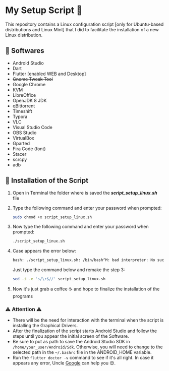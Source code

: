 # My Setup Script :floppy_disk:

This repository contains a Linux configuration script [only for Ubuntu-based distributions and Linux Mint] that I did to facilitate the installation of a new Linux distribution.

## :pushpin: ​Softwares

- Android Studio
- Dart
- Flutter [enabled WEB and Desktop]
- <s>Gnome Tweak Tool </s>
- Google Chrome
- KVM
- LibreOffice
- OpenJDK 8 JDK
- qBittorrent
- Timeshift
- Typora
- VLC
- Visual Studio Code
- OBS Studio
- VirtualBox
- Gparted
- Fira Code (font)
- Stacer
- scrcpy
- adb

## :hammer: ​Installation of the Script

1. Open in Terminal the folder where is saved the ***script_setup_linux.sh*** file

2. Type the following command and enter your password when prompted:

   ```bash
   sudo chmod +x script_setup_linux.sh
   ```

3. Now type the following command and enter your password when prompted:

   ```bash
   ./script_setup_linux.sh
   ```

4. Case appears the error below:

   ```bash
   bash: ./script_setup_linux.sh: /bin/bash^M: bad interpreter: No such file or directory
   ```

   Just type the command below and remake the step 3:

   ```bash
   sed -i -e 's/\r$//' script_setup_linux.sh
   ```

5. Now it's just grab a coffee :coffee: and hope to finalize the installation of the programs

### :warning: Attention :warning:

- There will be the need for interaction with the terminal when the script is installing  the Graphical Drivers.
- After the finalization of the script starts Android Studio and follow the steps until you appear the initial screen of the Software.
- Be sure to put as path to save the Android Studio SDK in ```/home/your_user/Android/Sdk```. Otherwise, you will need to change to the selected path in the ```~/.bashrc``` file in the ANDROID_HOME variable.
- Run the ```flutter doctor -v``` command to see if it's all right. In case it appears any error, Uncle [Google](https://www.google.com "Google's Homepage") can help you :blush:.
